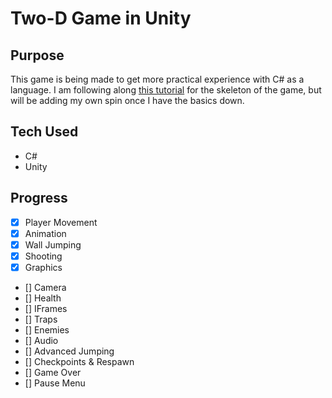 # Two-D Game in Unity

## Purpose
This game is being made to get more practical experience with C# as a language. I am following along [this tutorial](https://www.youtube.com/watch?v=TcranVQUQ5U) for the skeleton of the game,
but will be adding my own spin once I have the basics down.

## Tech Used
- C#
- Unity

## Progress
- [x] Player Movement
- [x] Animation
- [x] Wall Jumping
- [x] Shooting
- [x] Graphics
- [] Camera
- [] Health
- [] IFrames
- [] Traps
- [] Enemies
- [] Audio
- [] Advanced Jumping
- [] Checkpoints & Respawn
- [] Game Over
- [] Pause Menu
